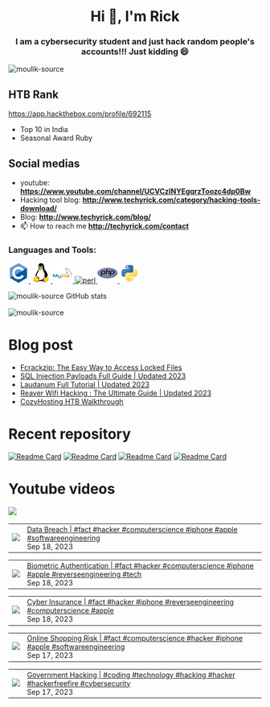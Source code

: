<h1 align="center">Hi 👋, I'm Rick</h1>
<h3 align="center">I am a cybersecurity student and just hack random people's accounts!!! Just kidding 😄</h3>

<p align="left"> <img src="https://komarev.com/ghpvc/?username=moulik-source&label=Profile%20views&color=0e75b6&style=flat" alt="moulik-source" /> </p> 

## HTB Rank

https://app.hackthebox.com/profile/692115
- Top 10 in India
- Seasonal Award Ruby

## Social medias
- youtube: **https://www.youtube.com/channel/UCVCzINYEgqrzToozc4dp0Bw**
- Hacking tool blog: **http://www.techyrick.com/category/hacking-tools-download/**
- Blog: **http://www.techyrick.com/blog/**
- 📫 How to reach me **http://techyrick.com/contact**


<h3 align="left">Languages and Tools:</h3>
<p align="left"> <a href="https://www.cprogramming.com/" target="_blank"> <img src="https://raw.githubusercontent.com/devicons/devicon/master/icons/c/c-original.svg" alt="c" width="40" height="40"/> </a> <a href="https://www.linux.org/" target="_blank"> <img src="https://raw.githubusercontent.com/devicons/devicon/master/icons/linux/linux-original.svg" alt="linux" width="40" height="40"/> </a> <a href="https://www.mysql.com/" target="_blank"> <img src="https://raw.githubusercontent.com/devicons/devicon/master/icons/mysql/mysql-original-wordmark.svg" alt="mysql" width="40" height="40"/> </a> <a href="https://www.perl.org/" target="_blank"> <img src="https://api.iconify.design/logos-perl.svg" alt="perl" width="40" height="40"/> </a> <a href="https://www.php.net" target="_blank"> <img src="https://raw.githubusercontent.com/devicons/devicon/master/icons/php/php-original.svg" alt="php" width="40" height="40"/> </a> <a href="https://www.python.org" target="_blank"> <img src="https://raw.githubusercontent.com/devicons/devicon/master/icons/python/python-original.svg" alt="python" width="40" height="40"/> </a> </p>



![moulik-source GitHub stats](https://github-readme-stats.vercel.app/api?username=moulik-source&show_icons=true&theme=vision-friendly-dark)

<p><img align="center" src="https://github-readme-streak-stats.herokuapp.com/?user=moulik-source&theme=vision-friendly-dark" alt="moulik-source" /></p>

# Blog post
<!-- BLOG-POST-LIST:START -->
- [Fcrackzip: The Easy Way to Access Locked Files](https://techyrick.com/fcrackzip-full-tutorial/)
- [SQL Injection Payloads Full Guide | Updated 2023](https://techyrick.com/sql-injection-payload-tutorial/)
- [Laudanum Full Tutorial | Updated 2023](https://techyrick.com/laudanum-full-tutorial/)
- [Reaver Wifi Hacking : The Ultimate Guide | Updated 2023](https://techyrick.com/reaver-full-tutorial/)
- [CozyHosting HTB Walkthrough](https://techyrick.com/cozyhosting-htb-walkthrough/)
<!-- BLOG-POST-LIST:END -->

# Recent repository 

[![Readme Card](https://github-readme-stats.vercel.app/api/pin/?username=moulik-source&repo=ddos&theme=outrun)](https://github.com/moulik-source/ddos) 
[![Readme Card](https://github-readme-stats.vercel.app/api/pin/?username=moulik-source&repo=port-scan&theme=outrun)](https://github.com/moulik-source/port-scan)
[![Readme Card](https://github-readme-stats.vercel.app/api/pin/?username=moulik-source&repo=moulik-source&theme=outrun)](https://github.com/moulik-source/moulik-source)
[![Readme Card](https://github-readme-stats.vercel.app/api/pin/?username=moulik-source&repo=hashmo&theme=outrun)](https://github.com/moulik-source/hashmo)

# Youtube videos

[<img src="https://img.shields.io/badge/-Subscribe-red?style=for-the-badge&logo=youtube&logoColor=white"/>](https://www.youtube.com/channel/UCVHmOOAGNcLK5k0i7G1gTrQ)

<!-- YOUTUBE:START --><table><tr><td><a href="https://www.youtube.com/watch?v=e55DpMW03RU"><img width="140px" src="https://i.ytimg.com/vi/e55DpMW03RU/mqdefault.jpg"></a></td>
<td><a href="https://www.youtube.com/watch?v=e55DpMW03RU">Data Breach |  #fact #hacker #computerscience #iphone #apple #softwareengineering</a><br/>Sep 18, 2023</td></tr></table>
<table><tr><td><a href="https://www.youtube.com/watch?v=cEHJfKoy108"><img width="140px" src="https://i.ytimg.com/vi/cEHJfKoy108/mqdefault.jpg"></a></td>
<td><a href="https://www.youtube.com/watch?v=cEHJfKoy108">Biometric Authentication |  #fact #hacker #computerscience #iphone #apple #reverseengineering #tech</a><br/>Sep 18, 2023</td></tr></table>
<table><tr><td><a href="https://www.youtube.com/watch?v=q1yEJBqLzVw"><img width="140px" src="https://i.ytimg.com/vi/q1yEJBqLzVw/mqdefault.jpg"></a></td>
<td><a href="https://www.youtube.com/watch?v=q1yEJBqLzVw">Cyber Insurance |  #fact #hacker #iphone #reverseengineering #computerscience #apple</a><br/>Sep 18, 2023</td></tr></table>
<table><tr><td><a href="https://www.youtube.com/watch?v=K5CTOn8o_kI"><img width="140px" src="https://i.ytimg.com/vi/K5CTOn8o_kI/mqdefault.jpg"></a></td>
<td><a href="https://www.youtube.com/watch?v=K5CTOn8o_kI">Online Shopping Risk |  #fact #computerscience #hacker #iphone #apple #softwareengineering</a><br/>Sep 17, 2023</td></tr></table>
<table><tr><td><a href="https://www.youtube.com/watch?v=Ia8G4VjvDCw"><img width="140px" src="https://i.ytimg.com/vi/Ia8G4VjvDCw/mqdefault.jpg"></a></td>
<td><a href="https://www.youtube.com/watch?v=Ia8G4VjvDCw">Government Hacking |  #coding #technology #hacking #hacker #hackerfreefire #cybersecurity</a><br/>Sep 17, 2023</td></tr></table>
<!-- YOUTUBE:END -->

